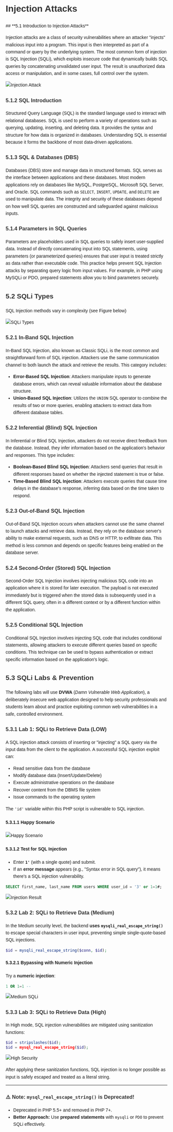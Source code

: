 <!DOCTYPE html>
<html lang="en">
<head>
    <meta charset="UTF-8">
    <meta name="viewport" content="width=device-width, initial-scale=1.0">
    <title>Pentesting intro</title>
    <style>
        body {
            font-family: Arial, sans-serif;
            line-height: 1.6;
            margin: 20px;
            padding: 20px;
        }
        h1, h2, h3 {
            color: #333;
        }
        a {
            color: blue;
            text-decoration: none;
        }
        a:hover {
            text-decoration: underline;
        }
    </style>
</head>
<body>
    <h1>Injection Attacks</h1>
## **5.1 Introduction to Injection Attacks**

Injection attacks are a class of security vulnerabilities where an attacker "injects" malicious input into a program. This input is then interpreted as part of a command or query by the underlying system. The most common form of injection is SQL Injection (SQLi), which exploits insecure code that dynamically builds SQL queries by concatenating unvalidated user input. The result is unauthorized data access or manipulation, and in some cases, full control over the system.

![Injection Attack](Pasted%20image%20250225160921.png)

### **5.1.2 SQL Introduction**

Structured Query Language (SQL) is the standard language used to interact with relational databases. SQL is used to perform a variety of operations such as querying, updating, inserting, and deleting data. It provides the syntax and structure for how data is organized in databases. Understanding SQL is essential because it forms the backbone of most data-driven applications.

### **5.1.3 SQL & Databases (DBS)**

Databases (DBS) store and manage data in structured formats. SQL serves as the interface between applications and these databases. Most modern applications rely on databases like MySQL, PostgreSQL, Microsoft SQL Server, and Oracle. SQL commands such as `SELECT`, `INSERT`, `UPDATE`, and `DELETE` are used to manipulate data. The integrity and security of these databases depend on how well SQL queries are constructed and safeguarded against malicious inputs.

### **5.1.4 Parameters in SQL Queries**

Parameters are placeholders used in SQL queries to safely insert user-supplied data. Instead of directly concatenating input into SQL statements, using parameters (or parameterized queries) ensures that user input is treated strictly as data rather than executable code. This practice helps prevent SQL Injection attacks by separating query logic from input values. For example, in PHP using MySQLi or PDO, prepared statements allow you to bind parameters securely.

## **5.2 SQLi Types**

SQL Injection methods vary in complexity (see Figure below)

![SQLi Types](Untitled%20diagram-2025-02-22-181631.png)

### **5.2.1 In-Band SQL Injection**

In-Band SQL Injection, also known as Classic SQLi, is the most common and straightforward form of SQL injection. Attackers use the same communication channel to both launch the attack and retrieve the results. This category includes:

- **Error-Based SQL Injection**: Attackers manipulate inputs to generate database errors, which can reveal valuable information about the database structure.
- **Union-Based SQL Injection**: Utilizes the `UNION` SQL operator to combine the results of two or more queries, enabling attackers to extract data from different database tables.

### **5.2.2 Inferential (Blind) SQL Injection**

In Inferential or Blind SQL Injection, attackers do not receive direct feedback from the database. Instead, they infer information based on the application's behavior and responses. This type includes:

- **Boolean-Based Blind SQL Injection**: Attackers send queries that result in different responses based on whether the injected statement is true or false.
- **Time-Based Blind SQL Injection**: Attackers execute queries that cause time delays in the database's response, inferring data based on the time taken to respond.

### **5.2.3 Out-of-Band SQL Injection**

Out-of-Band SQL Injection occurs when attackers cannot use the same channel to launch attacks and retrieve data. Instead, they rely on the database server's ability to make external requests, such as DNS or HTTP, to exfiltrate data. This method is less common and depends on specific features being enabled on the database server.

### **5.2.4 Second-Order (Stored) SQL Injection**

Second-Order SQL Injection involves injecting malicious SQL code into an application where it is stored for later execution. The payload is not executed immediately but is triggered when the stored data is subsequently used in a different SQL query, often in a different context or by a different function within the application.

### **5.2.5 Conditional SQL Injection**

Conditional SQL Injection involves injecting SQL code that includes conditional statements, allowing attackers to execute different queries based on specific conditions. This technique can be used to bypass authentication or extract specific information based on the application's logic.

## **5.3 SQLi Labs & Prevention**

The following labs will use **DVWA** (*Damn Vulnerable Web Application*), a deliberately insecure web application designed to help security professionals and students learn about and practice exploiting common web vulnerabilities in a safe, controlled environment.

### **5.3.1 Lab 1: SQLi to Retrieve Data (LOW)**

A SQL injection attack consists of inserting or "injecting" a SQL query via the input data from the client to the application. A successful SQL injection exploit can:

- Read sensitive data from the database
- Modify database data (Insert/Update/Delete)
- Execute administrative operations on the database
- Recover content from the DBMS file system
- Issue commands to the operating system

The `'id'` variable within this PHP script is vulnerable to SQL injection.

#### **5.3.1.1 Happy Scenario**

![Happy Scenario](Pasted%20image%20250222141812.png)

#### **5.3.1.2 Test for SQL Injection**

- Enter **`1'`** (with a single quote) and submit.
- If an **error message** appears (e.g., "Syntax error in SQL query"), it means there’s a SQL injection vulnerability.

```sql
SELECT first_name, last_name FROM users WHERE user_id = '3' or 1=1#;
```

![Injection Result](vmware_WPmQwZcxhX%201.png)

### **5.3.2 Lab 2: SQLi to Retrieve Data (Medium)**

In the Medium security level, the backend **uses `mysqli_real_escape_string()`** to escape special characters in user input, preventing simple single-quote-based SQL injections.

```php
$id = mysqli_real_escape_string($conn, $id);
```

#### **5.3.2.1 Bypassing with Numeric Injection**

Try a **numeric injection**:

```sql
1 OR 1=1 --
```

![Medium SQLi](Pasted%20image%20250222152302.png)

### **5.3.3 Lab 3: SQLi to Retrieve Data (High)**

In High mode, SQL injection vulnerabilities are mitigated using sanitization functions:

```php
$id = stripslashes($id);
$id = mysql_real_escape_string($id);
```

![High Security](Pasted%20image%20250222190516.png)

After applying these sanitization functions, SQL injection is no longer possible as input is safely escaped and treated as a literal string.

---

### **⚠️ Note: `mysql_real_escape_string()` is Deprecated!**

- Deprecated in PHP 5.5+ and removed in PHP 7+.
- **Better Approach:** Use **prepared statements** with `mysqli` or `PDO` to prevent SQLi effectively.

